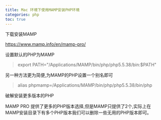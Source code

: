 ```yaml
---
title: Mac 环境下使用MAMP安装PHP环境
categories: php
toc: true
---
```


下载安装MAMP

https://www.mamp.info/en/mamp-pro/

设置默认的PHP为MAMP

> export PATH="/Applications/MAMP/bin/php/php5.5.38/bin:$PATH"

另一种方法更为简便,为MAMP的PHP设置一个别名即可

> alias phpmamp=/Applications/MAMP/bin/php/php5.5.38/bin/php


破解安装更多版本的PHP

MAMP PRO 提供了更多的PHP版本选择,但是MAMP只提供了2个,实际上在MAMP安装目录下有多个PHP版本我们可以删除一些无用的PHP版本即可。


